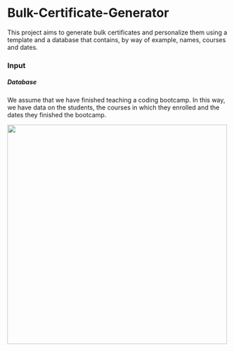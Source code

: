 # Bulk-Certificate-Generator
This project aims to generate bulk certificates and personalize them using a template and a database that contains, by way of example, names, courses and dates.

### Input

##### Database
We assume that we have finished teaching a coding bootcamp. In this way, we have data on the students, the courses in which they enrolled and the dates they finished the bootcamp.

<img src="https://user-images.githubusercontent.com/64377961/208211112-2252d14a-384d-48d5-a6b9-dc638581ece8.jpg" width="500">
